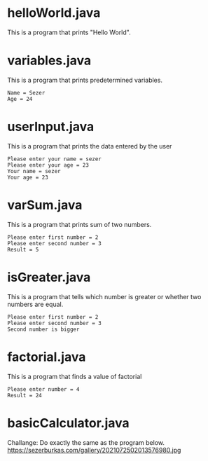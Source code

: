 # helloWorld.java
This is a program that prints "Hello World".

# variables.java
This is a program that prints predetermined variables.

    Name = Sezer
    Age = 24

# userInput.java
This is a program that prints the data entered by the user 

    Please enter your name = sezer
    Please enter your age = 23
    Your name = sezer
    Your age = 23   

# varSum.java
This is a program that prints sum of two numbers.

    Please enter first number = 2
    Please enter second number = 3
    Result = 5   


# isGreater.java
This is a program that tells which number is greater or whether two numbers are equal.

    Please enter first number = 2
    Please enter second number = 3
    Second number is bigger  

# factorial.java
This is a program that finds a value of factorial

    Please enter number = 4
    Result = 24  

# basicCalculator.java
Challange: Do exactly the same as the program below. 
https://sezerburkas.com/gallery/2021072502013576980.jpg 
